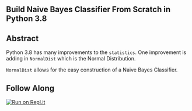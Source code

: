 Build Naive Bayes Classifier From Scratch in Python 3.8
-------

Abstract
-----

Python 3.8 has many improvements to the `statistics`. One improvement is adding in `NormalDist` which is the Normal Distribution.

`NormalDist` allows for the easy construction of a Naive Bayes Classifier. 

Follow Along
-----

[![Run on Repl.it](https://repl.it/badge/brianspiering/NaiveBayes)](https://repl.it/github/brianspiering/NaiveBayes)

